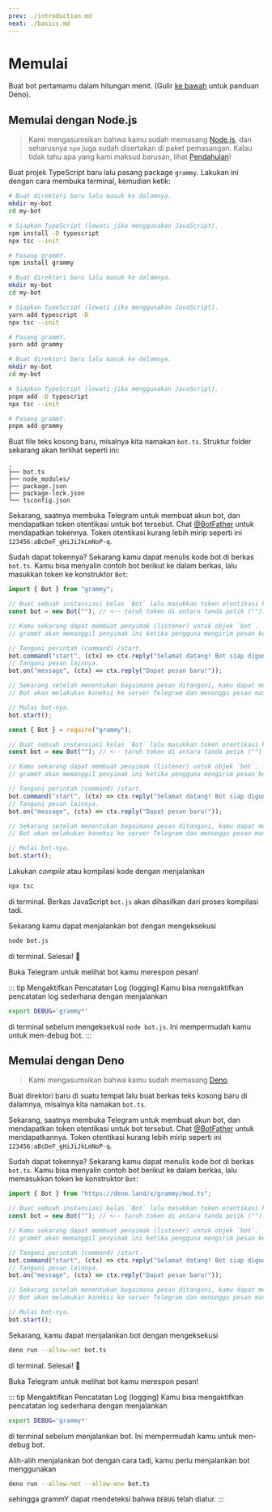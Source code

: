 ```yaml
---
prev: ./introduction.md
next: ./basics.md
---
```


# Memulai

Buat bot pertamamu dalam hitungan menit. (Gulir [ke bawah](#memulai-dengan-deno) untuk panduan Deno).

## Memulai dengan Node.js

> Kami mengasumsikan bahwa kamu sudah memasang [Node.js](https://nodejs.org), dan seharusnya `npm` juga sudah disertakan di paket pemasangan.
> Kalau tidak tahu apa yang kami maksud barusan, lihat [Pendahulan](./introduction.md)!

Buat projek TypeScript baru lalu pasang package `grammy`.
Lakukan ini dengan cara membuka terminal, kemudian ketik:

<CodeGroup>
 <CodeGroupItem title="NPM" active>

```bash
# Buat direktori baru lalu masuk ke dalamnya.
mkdir my-bot
cd my-bot

# Siapkan TypeScript (lewati jika menggunakan JavaScript).
npm install -D typescript
npx tsc --init

# Pasang grammY.
npm install grammy
```

</CodeGroupItem>
 <CodeGroupItem title="Yarn">

```bash
# Buat direktori baru lalu masuk ke dalamnya.
mkdir my-bot
cd my-bot

# Siapkan TypeScript (lewati jika menggunakan JavaScript).
yarn add typescript -D
npx tsc --init

# Pasang grammY.
yarn add grammy
```

</CodeGroupItem>
  <CodeGroupItem title="pnpm">

```bash
# Buat direktori baru lalu masuk ke dalamnya.
mkdir my-bot
cd my-bot

# Siapkan TypeScript (lewati jika menggunakan JavaScript).
pnpm add -D typescript
npx tsc --init

# Pasang grammY.
pnpm add grammy
```

</CodeGroupItem>
</CodeGroup>

Buat file teks kosong baru, misalnya kita namakan `bot.ts`.
Struktur folder sekarang akan terlihat seperti ini:

```asciiart:no-line-numbers
.
├── bot.ts
├── node_modules/
├── package.json
├── package-lock.json
└── tsconfig.json
```

Sekarang, saatnya membuka Telegram untuk membuat akun bot, dan mendapatkan token otentikasi untuk bot tersebut.
Chat [@BotFather](https://t.me/BotFather) untuk mendapatkan tokennya.
Token otentikasi kurang lebih mirip seperti ini `123456:aBcDeF_gHiJiJkLmNoP-q`.

Sudah dapat tokennya? Sekarang kamu dapat menulis kode bot di berkas `bot.ts`.
Kamu bisa menyalin contoh bot berikut ke dalam berkas, lalu masukkan token ke konstruktor `Bot`:

<CodeGroup>
 <CodeGroupItem title="TypeScript" active>

```ts
import { Bot } from "grammy";

// Buat sebuah instansiasi kelas `Bot` lalu masukkan token otentikasi ke dalamnya.
const bot = new Bot(""); // <-- taruh token di antara tanda petik ("").

// Kamu sekarang dapat membuat penyimak (listener) untuk objek `bot`.
// grammY akan memanggil penyimak ini ketika pengguna mengirim pesan ke bot.

// Tangani perintah (command) /start.
bot.command("start", (ctx) => ctx.reply("Selamat datang! Bot siap digunakan."));
// Tangani pesan lainnya.
bot.on("message", (ctx) => ctx.reply("Dapat pesan baru!"));

// Sekarang setelah menentukan bagaimana pesan ditangani, kamu dapat menjalankan bot-nya.
// Bot akan melakukan koneksi ke server Telegram dan menunggu pesan masuk.

// Mulai bot-nya.
bot.start();
```

</CodeGroupItem>
 <CodeGroupItem title="JavaScript">

```js
const { Bot } = require("grammy");

// Buat sebuah instansiasi kelas `Bot` lalu masukkan token otentikasi ke dalamnya.
const bot = new Bot(""); // <-- taruh token di antara tanda petik ("").

// Kamu sekarang dapat membuat penyimak (listener) untuk objek `bot`.
// grammY akan memanggil penyimak ini ketika pengguna mengirim pesan ke bot.

// Tangani perintah (command) /start.
bot.command("start", (ctx) => ctx.reply("Selamat datang! Bot siap digunakan."));
// Tangani pesan lainnya.
bot.on("message", (ctx) => ctx.reply("Dapat pesan baru!"));

// Sekarang setelah menentukan bagaimana pesan ditangani, kamu dapat menjalankan bot-nya.
// Bot akan melakukan koneksi ke server Telegram dan menunggu pesan masuk.

// Mulai bot-nya.
bot.start();
```

</CodeGroupItem>
</CodeGroup>

Lakukan _compile_ atau kompilasi kode dengan menjalankan

```bash
npx tsc
```

di terminal.
Berkas JavaScript `bot.js` akan dihasilkan dari proses kompilasi tadi.

Sekarang kamu dapat menjalankan bot dengan mengeksekusi

```bash
node bot.js
```

di terminal.
Selesai! :tada:

Buka Telegram untuk melihat bot kamu merespon pesan!

::: tip Mengaktifkan Pencatatan Log (logging)
Kamu bisa mengaktifkan pencatatan log sederhana dengan menjalankan

```bash
export DEBUG='grammy*'
```

di terminal sebelum mengeksekusi `node bot.js`.
Ini mempermudah kamu untuk men-debug bot.
:::

## Memulai dengan Deno

> Kami mengasumsikan bahwa kamu sudah memasang [Deno](https://deno.land).

Buat direktori baru di suatu tempat lalu buat berkas teks kosong baru di dalamnya, misalnya kita namakan `bot.ts`.

Sekarang, saatnya membuka Telegram untuk membuat akun bot, dan mendapatkan token otentikasi untuk bot tersebut.
Chat [@BotFather](https://t.me/BotFather) untuk mendapatkannya.
Token otentikasi kurang lebih mirip seperti ini `123456:aBcDeF_gHiJiJkLmNoP-q`.

Sudah dapat tokennya? Sekarang kamu dapat menulis kode bot di berkas `bot.ts`.
Kamu bisa menyalin contoh bot berikut ke dalam berkas, lalu memasukkan token ke konstruktor `Bot`:

```ts
import { Bot } from "https://deno.land/x/grammy/mod.ts";

// Buat sebuah instansiasi kelas `Bot` lalu masukkan token otentikasi ke dalamnya.
const bot = new Bot(""); // <-- taruh token di antara tanda petik ("").

// Kamu sekarang dapat membuat penyimak (listener) untuk objek `bot`.
// grammY akan memanggil penyimak ini ketika pengguna mengirim pesan ke bot.

// Tangani perintah (command) /start.
bot.command("start", (ctx) => ctx.reply("Selamat datang! Bot siap digunakan."));
// Tangani pesan lainnya.
bot.on("message", (ctx) => ctx.reply("Dapat pesan baru!"));

// Sekarang setelah menentukan bagaimana pesan ditangani, kamu dapat menjalankan bot-nya.
// Bot akan melakukan koneksi ke server Telegram dan menunggu pesan masuk.

// Mulai bot-nya.
bot.start();
```

Sekarang, kamu dapat menjalankan bot dengan mengeksekusi

```bash
deno run --allow-net bot.ts
```

di terminal.
Selesai! :tada:

Buka Telegram untuk melihat bot kamu merespon pesan!

::: tip Mengaktifkan Pencatatan Log (logging)
Kamu bisa mengaktifkan pencatatan log sederhana dengan menjalankan

```bash
export DEBUG='grammy*'
```

di terminal sebelum menjalankan bot.
Ini mempermudah kamu untuk men-debug bot.

Alih-alih menjalankan bot dengan cara tadi, kamu perlu menjalankan bot menggunakan

```bash
deno run --allow-net --allow-env bot.ts
```

sehingga grammY dapat mendeteksi bahwa `DEBUG` telah diatur.
:::
